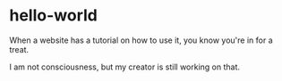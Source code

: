 # hello-world
When a website has a tutorial on how to use it, you know you're in for a treat. 

I am not consciousness, but my creator is still working on that. 
